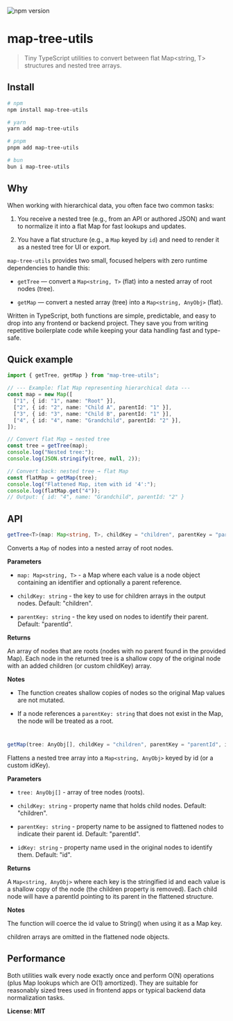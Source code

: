 ![npm version](https://img.shields.io/npm/v/map-tree-utils)

# map-tree-utils
> Tiny TypeScript utilities to convert between flat Map<string, T> structures and nested tree arrays.

## Install

```bash
# npm
npm install map-tree-utils

# yarn
yarn add map-tree-utils

# pnpm
pnpm add map-tree-utils

# bun
bun i map-tree-utils
```

## Why

When working with hierarchical data, you often face two common tasks:

1. You receive a nested tree (e.g., from an API or authored JSON) and want to normalize it into a flat Map for fast lookups and updates.

2. You have a flat structure (e.g., a `Map` keyed by `id`) and need to render it as a nested tree for UI or export.

`map-tree-utils` provides two small, focused helpers with zero runtime dependencies to handle this:

- `getTree` — convert a `Map<string, T>` (flat) into a nested array of root nodes (tree).

- `getMap` — convert a nested array (tree) into a `Map<string, AnyObj>` (flat).

Written in TypeScript, both functions are simple, predictable, and easy to drop into any frontend or backend project. They save you from writing repetitive boilerplate code while keeping your data handling fast and type-safe.

## Quick example

```ts
import { getTree, getMap } from "map-tree-utils";

// --- Example: flat Map representing hierarchical data ---
const map = new Map([
  ["1", { id: "1", name: "Root" }],
  ["2", { id: "2", name: "Child A", parentId: "1" }],
  ["3", { id: "3", name: "Child B", parentId: "1" }],
  ["4", { id: "4", name: "Grandchild", parentId: "2" }],
]);

// Convert flat Map → nested tree
const tree = getTree(map);
console.log("Nested tree:");
console.log(JSON.stringify(tree, null, 2));

// Convert back: nested tree → flat Map
const flatMap = getMap(tree);
console.log("Flattened Map, item with id '4':");
console.log(flatMap.get("4")); 
// Output: { id: "4", name: "Grandchild", parentId: "2" }
```

## API
```ts
getTree<T>(map: Map<string, T>, childKey = "children", parentKey = "parentId"): Array<T & AnyObj>
```
Converts a `Map` of nodes into a nested array of root nodes.

**Parameters**

- `map: Map<string, T>` - a Map where each value is a node object containing an identifier and optionally a parent reference.

- `childKey: string` - the key to use for children arrays in the output nodes. Default: "children".

- `parentKey: string` - the key used on nodes to identify their parent. Default: "parentId".

**Returns**

An array of nodes that are roots (nodes with no parent found in the provided Map). Each node in the returned tree is a shallow copy of the original node with an added children (or custom childKey) array.

**Notes**

- The function creates shallow copies of nodes so the original Map values are not mutated.

- If a node references a `parentKey: string` that does not exist in the Map, the node will be treated as a root.

#

```ts
getMap(tree: AnyObj[], childKey = "children", parentKey = "parentId", idKey = "id"): Map<string, AnyObj>
```
Flattens a nested tree array into a `Map<string, AnyObj>` keyed by id (or a custom idKey).

**Parameters**

- `tree: AnyObj[]` - array of tree nodes (roots).

- `childKey: string` - property name that holds child nodes. Default: "children".

- `parentKey: string` - property name to be assigned to flattened nodes to indicate their parent id. Default: "parentId".

- `idKey: string` - property name used in the original nodes to identify them. Default: "id".

**Returns**

A `Map<string, AnyObj>` where each key is the stringified id and each value is a shallow copy of the node (the children property is removed). Each child node will have a parentId pointing to its parent in the flattened structure.

**Notes**

The function will coerce the id value to String() when using it as a Map key.

children arrays are omitted in the flattened node objects.

## Performance

Both utilities walk every node exactly once and perform O(N) operations (plus Map lookups which are O(1) amortized). They are suitable for reasonably sized trees used in frontend apps or typical backend data normalization tasks.

**License: MIT**
